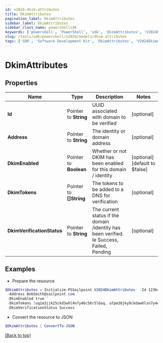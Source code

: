 ```yaml
---
id: v2024-dkim-attributes
title: DkimAttributes
pagination_label: DkimAttributes
sidebar_label: DkimAttributes
sidebar_class_name: powershellsdk
keywords: ['powershell', 'PowerShell', 'sdk', 'DkimAttributes', 'V2024DkimAttributes'] 
slug: /tools/sdk/powershell/v2024/models/dkim-attributes
tags: ['SDK', 'Software Development Kit', 'DkimAttributes', 'V2024DkimAttributes']
---
```



# DkimAttributes

## Properties

Name | Type | Description | Notes
------------ | ------------- | ------------- | -------------
**Id** |  Pointer to **String** | UUID associated with domain to be verified | [optional] 
**Address** |  Pointer to **String** | The identity or domain address | [optional] 
**DkimEnabled** |  Pointer to **Boolean** | Whether or not DKIM has been enabled for this domain / identity | [optional] [default to $false]
**DkimTokens** |  Pointer to **[]String** | The tokens to be added to a DNS for verification | [optional] 
**DkimVerificationStatus** |  Pointer to **String** | The current status if the domain /identity has been verified. Ie Success, Failed, Pending | [optional] 

## Examples

- Prepare the resource
```powershell
$DkimAttributes = Initialize-PSSailpoint.V2024DkimAttributes  -Id 123b45b0-aaaa-bbbb-a7db-123456a56abc `
 -Address BobSmith@sailpoint.com `
 -DkimEnabled true `
 -DkimTokens [uq1m3jjk25ckd3whl4n7y46c56r5l6aq, u7pm38jky9ckdawhlsn7y4dcj6f5lpgq, uhpm3jjkjjckdkwhlqn7yw6cjer5tpay] `
 -DkimVerificationStatus Success
```

- Convert the resource to JSON
```powershell
$DkimAttributes | ConvertTo-JSON
```


[[Back to top]](#) 

